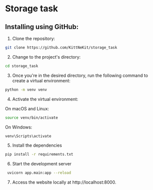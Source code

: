 # Storage task

## Installing using GitHub:

1. Clone the repository:

```bash
git clone https://github.com/KittNeKit/storage_task
```
2. Change to the project's directory:
```bash
cd storage_task
```
3. Once you're in the desired directory, run the following command to create a virtual environment:
```bash
python -m venv venv
```
4. Activate the virtual environment:

On macOS and Linux:

```bash
source venv/bin/activate
```
On Windows:
```bash
venv\Scripts\activate
```

5. Install the dependencies

```bash
pip install -r requirements.txt
```

6. Start the development server

```bash
 uvicorn app.main:app --reload
```

7. Access the website locally at http://localhost:8000.

